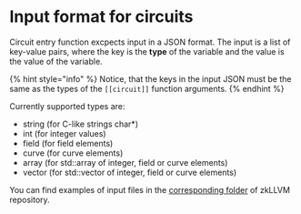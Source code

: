 # Input format for circuits

Circuit entry function excpects input in a JSON format. The input is a list of key-value pairs, where the key is the **type** of the variable and the value is the value of the variable.

{% hint style="info" %}
Notice, that the keys in  the input JSON must be the same as the types of the `[[circuit]]` function arguments.
{% endhint %}

Currently supported types are:
* string (for C-like strings char*)
* int (for integer values)
* field (for field elements)
* curve (for curve elements)
* array (for std::array of integer, field or curve elements)
* vector (for std::vector of integer, field or curve elements)

You can find examples of input files in the [corresponding folder](https://github.com/NilFoundation/zkllvm/tree/master/examples) of zkLLVM repository.